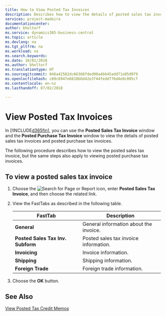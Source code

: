```yaml
---
title: How to View Posted Tax Invoices
description: Describes how to view the details of posted sales tax invoices and posted purchase tax invoices.
services: project-madeira
documentationcenter: 
author: bholtorf
ms.service: dynamics365-business-central
ms.topic: article
ms.devlang: na
ms.tgt_pltfrm: na
ms.workload: na
ms.search.keywords: 
ms.date: 10/01/2018
ms.author: bholtorf
ms.translationtype: HT
ms.sourcegitcommit: 046a42582dc66368fded90a4bb45add71a95d979
ms.openlocfilehash: c89c6947e6818bbd42e3f44fedd776d4e8c005cf
ms.contentlocale: en-nz
ms.lasthandoff: 07/02/2018

---
```

# <a name="view-posted-tax-invoices"></a>View Posted Tax Invoices
In [!INCLUDE[d365fin](../../includes/d365fin_md.md)], you can use the **Posted Sales Tax Invoice** window and the **Posted Purchase Tax Invoice** window to view the details of posted sales tax invoices and posted purchase tax invoices.  

The following procedure describes how to view the posted sales tax invoice, but the same steps also apply to viewing posted purchase tax invoices.  

## <a name="to-view-a-posted-sales-tax-invoice"></a>To view a posted sales tax invoice  
1. Choose the ![Search for Page or Report](../../media/ui-search/search_small.png "Search for Page or Report icon") icon, enter **Posted Sales Tax Invoice**, and then choose the related link.  
2. View the FastTabs as described in the following table.  

    |FastTab|Description|  
    |-------------|---------------------------------------|  
    |**General**|General information about the invoice.|  
    |**Posted Sales Tax Inv. Subform**|Posted sales tax invoice information.|  
    |**Invoicing**|Invoice information.|  
    |**Shipping**|Shipping information.|  
    |**Foreign Trade**|Foreign trade information.|  

3.  Choose the **OK** button.  

## <a name="see-also"></a>See Also  
[View Posted Tax Credit Memos](how-to-view-posted-tax-credit-memos.md)

